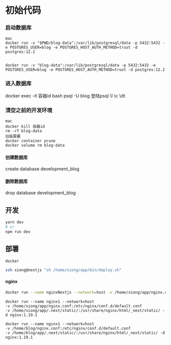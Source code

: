 # 初始代码

### 启动数据库
```
mac 
docker run -v "$PWD/blog-data":/var/lib/postgresql/data -p 5432:5432 -e POSTGRES_USER=blog -e POSTGRES_HOST_AUTH_METHOD=trust -d postgres:12.2


docker run -v "blog-data":/var/lib/postgresql/data -p 5432:5432 -e POSTGRES_USER=blog -e POSTGRES_HOST_AUTH_METHOD=trust -d postgres:12.2
```
### 进入数据库
docker exec -it 容器id bash
psql -U blog 登陆psql
\l \c \dt

### 清空之前的开发环境
```
mac
docker kill 容器id
rm -rf blog-data
旧版需要
docker container prune
docker volume rm blog-data
```


#### 创建数据库
create database development_blog
#### 删除数据库
drop database development_blog

## 开发

```bash
yarn dev
# or
npm run dev
```

## 部署

```
docker 
```

```bash 
ssh xiong@nextjs "sh /home/xiong/app/bin/deploy.sh"
```

#### nginx
```bash
docker run --name nginxNextjs --network=host -v /home/xiong/app/nginx.conf:/etc/nginx/conf.d/default.conf -v /home/xiong/app/.next/static/:/usr/share/nginx/html -d nginx:1.19.1
```


```
docker run --name nginx1 --network=host 
-v /home/xiong/app/nginx.conf:/etc/nginx/conf.d/default.conf
-v /home/xiong/app/.next/static/:/usr/share/nginx/html/_next/static/ -d nginx:1.19.1

docker run --name nginx1 --network=host 
-v /home/blog/nginx.conf:/etc/nginx/conf.d/default.conf 
-v /home/blog/app/.next/static/:/usr/share/nginx/html/_next/static/ -d nginx:1.19.1

```